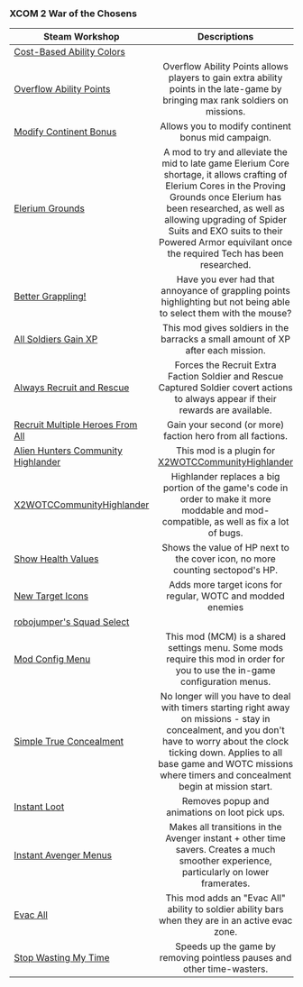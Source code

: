 ### **XCOM 2 War of the Chosens**

| Steam Workshop | Descriptions |
|----------------|:------------:|
| [Cost-Based Ability Colors](https://steamcommunity.com/sharedfiles/filedetails/?id=1289686596)          |
| [Overflow Ability Points](https://steamcommunity.com/sharedfiles/filedetails/?id=1126908187) | Overflow Ability Points allows players to gain extra ability points in the late-game by bringing max rank soldiers on missions. |
| [Modify Continent Bonus](https://steamcommunity.com/sharedfiles/filedetails/?id=1145436332) | Allows you to modify continent bonus mid campaign. |
| [Elerium Grounds](https://steamcommunity.com/sharedfiles/filedetails/?id=624294299) | A mod to try and alleviate the mid to late game Elerium Core shortage, it allows crafting of Elerium Cores in the Proving Grounds once Elerium has been researched, as well as allowing upgrading of Spider Suits and EXO suits to their Powered Armor equivilant once the required Tech has been researched. |
| [Better Grappling!](https://steamcommunity.com/sharedfiles/filedetails/?id=1486607466) | Have you ever had that annoyance of grappling points highlighting but not being able to select them with the mouse? |
| [All Soldiers Gain XP](https://steamcommunity.com/sharedfiles/filedetails/?id=623935276) | This mod gives soldiers in the barracks a small amount of XP after each mission. |
| [Always Recruit and Rescue](https://steamcommunity.com/sharedfiles/filedetails/?id=1136550654) | Forces the Recruit Extra Faction Soldier and Rescue Captured Soldier covert actions to always appear if their rewards are available. |
| [Recruit Multiple Heroes From All](https://steamcommunity.com/sharedfiles/filedetails/?id=1126788564)   | Gain your second (or more) faction hero from all factions. |
| [Alien Hunters Community Highlander](https://steamcommunity.com/sharedfiles/filedetails/?id=2534737016) | This mod is a plugin for [X2WOTCCommunityHighlander](https://steamcommunity.com/sharedfiles/filedetails/?id=1134256495) |
| [X2WOTCCommunityHighlander](https://steamcommunity.com/sharedfiles/filedetails/?id=1134256495) | Highlander replaces a big portion of the game's code in order to make it more moddable and mod-compatible, as well as fix a lot of bugs. |
| [Show Health Values](https://steamcommunity.com/sharedfiles/filedetails/?id=1123174832) | Shows the value of HP next to the cover icon, no more counting sectopod's HP. |
| [New Target Icons](https://steamcommunity.com/sharedfiles/filedetails/?id=1384631824) | Adds more target icons for regular, WOTC and modded enemies |
| [robojumper's Squad Select](https://steamcommunity.com/sharedfiles/filedetails/?id=1122974240) |
| [Mod Config Menu](https://steamcommunity.com/sharedfiles/filedetails/?id=667104300) | This mod (MCM) is a shared settings menu. Some mods require this mod in order for you to use the in-game configuration menus. |
| [Simple True Concealment](https://steamcommunity.com/sharedfiles/filedetails/?id=1124148961) | No longer will you have to deal with timers starting right away on missions - stay in concealment, and you don't have to worry about the clock ticking down. Applies to all base game and WOTC missions where timers and concealment begin at mission start. |
| [Instant Loot](https://steamcommunity.com/sharedfiles/filedetails/?id=1440233515) | Removes popup and animations on loot pick ups. |
| [Instant Avenger Menus](https://steamcommunity.com/sharedfiles/filedetails/?id=1124410215) | Makes all transitions in the Avenger instant + other time savers. Creates a much smoother experience, particularly on lower framerates. |
| [Evac All](https://steamcommunity.com/sharedfiles/filedetails/?id=1126395106) | This mod adds an "Evac All" ability to soldier ability bars when they are in an active evac zone. |
| [Stop Wasting My Time](https://steamcommunity.com/sharedfiles/filedetails/?id=620600092) | Speeds up the game by removing pointless pauses and other time-wasters. |
